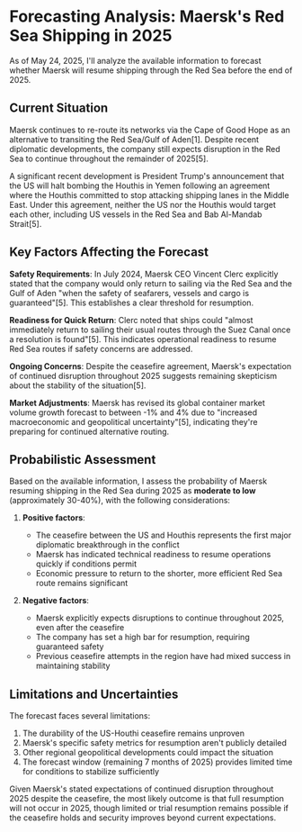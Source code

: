 # Forecasting Analysis: Maersk's Red Sea Shipping in 2025

As of May 24, 2025, I'll analyze the available information to forecast whether Maersk will resume shipping through the Red Sea before the end of 2025.

## Current Situation

Maersk continues to re-route its networks via the Cape of Good Hope as an alternative to transiting the Red Sea/Gulf of Aden[1]. Despite recent diplomatic developments, the company still expects disruption in the Red Sea to continue throughout the remainder of 2025[5].

A significant recent development is President Trump's announcement that the US will halt bombing the Houthis in Yemen following an agreement where the Houthis committed to stop attacking shipping lanes in the Middle East. Under this agreement, neither the US nor the Houthis would target each other, including US vessels in the Red Sea and Bab Al-Mandab Strait[5].

## Key Factors Affecting the Forecast

**Safety Requirements**: In July 2024, Maersk CEO Vincent Clerc explicitly stated that the company would only return to sailing via the Red Sea and the Gulf of Aden "when the safety of seafarers, vessels and cargo is guaranteed"[5]. This establishes a clear threshold for resumption.

**Readiness for Quick Return**: Clerc noted that ships could "almost immediately return to sailing their usual routes through the Suez Canal once a resolution is found"[5]. This indicates operational readiness to resume Red Sea routes if safety concerns are addressed.

**Ongoing Concerns**: Despite the ceasefire agreement, Maersk's expectation of continued disruption throughout 2025 suggests remaining skepticism about the stability of the situation[5].

**Market Adjustments**: Maersk has revised its global container market volume growth forecast to between -1% and 4% due to "increased macroeconomic and geopolitical uncertainty"[5], indicating they're preparing for continued alternative routing.

## Probabilistic Assessment

Based on the available information, I assess the probability of Maersk resuming shipping in the Red Sea during 2025 as **moderate to low** (approximately 30-40%), with the following considerations:

1. **Positive factors**:
   - The ceasefire between the US and Houthis represents the first major diplomatic breakthrough in the conflict
   - Maersk has indicated technical readiness to resume operations quickly if conditions permit
   - Economic pressure to return to the shorter, more efficient Red Sea route remains significant

2. **Negative factors**:
   - Maersk explicitly expects disruptions to continue throughout 2025, even after the ceasefire
   - The company has set a high bar for resumption, requiring guaranteed safety
   - Previous ceasefire attempts in the region have had mixed success in maintaining stability

## Limitations and Uncertainties

The forecast faces several limitations:

1. The durability of the US-Houthi ceasefire remains unproven
2. Maersk's specific safety metrics for resumption aren't publicly detailed
3. Other regional geopolitical developments could impact the situation
4. The forecast window (remaining 7 months of 2025) provides limited time for conditions to stabilize sufficiently

Given Maersk's stated expectations of continued disruption throughout 2025 despite the ceasefire, the most likely outcome is that full resumption will not occur in 2025, though limited or trial resumption remains possible if the ceasefire holds and security improves beyond current expectations.